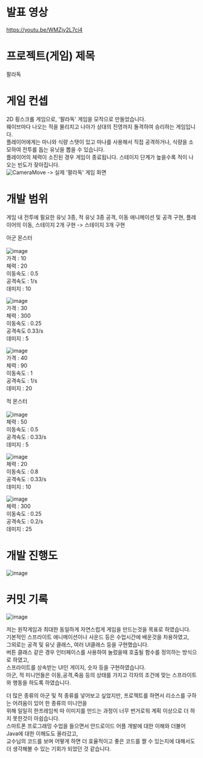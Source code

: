 
# 발표 영상
https://youtu.be/WMZjy2L7ci4

# 프로젝트(게임) 제목
팔라독

# 게임 컨셉
2D 횡스크롤 게임으로, '팔라독' 게임을 모작으로 만들었습니다.<br/>
웨이브마다 나오는 적을 물리치고 나아가 상대의 진영까지 돌격하여 승리하는 게임입니다. <br/>
플레이어에게는 마나와 식량 스탯이 있고 마나를 사용해서 직접 공격하거나, 식량을 소모하여 전투를 돕는 유닛을 뽑을 수 있습니다. <br/>
플레이어의 체력이 소진된 경우 게임이 종료됩니다. 스테이지 단계가 높을수록 적이 나오는 빈도가 잦아집니다.<br/>
![CameraMove](https://github.com/grjsm99/spgp_2023_2018182034/assets/44054161/dd7bece9-911b-40d6-a637-d7effa040471)
-> 실제 '팔라독' 게임 화면


# 개발 범위
게임 내 전투에 필요한 유닛 3종, 적 유닛 3종 공격, 이동 애니메이션 및 공격 구현, 플레이어의 이동, 스테이지 2개 구현 -> 스테이지 3개 구현

아군 몬스터<br/><br/>
![image](https://github.com/grjsm99/spgp_2023_2018182034/assets/44054161/888731a5-b161-4e42-90f4-42e3613541c6)<br/>
가격 : 10<br/>
체력 : 20<br/>
이동속도 : 0.5<br/>
공격속도 : 1/s<br/>
데미지 : 10<br/>


![image](https://github.com/grjsm99/spgp_2023_2018182034/assets/44054161/a7c67d35-cf34-4cc6-aecb-1c059983b7bc)
<br/>
가격 : 30<br/>
체력 : 300<br/>
이동속도 : 0.25<br/>
공격속도 0.33/s<br/>
데미지 : 5<br/>

![image](https://github.com/grjsm99/spgp_2023_2018182034/assets/44054161/1468156a-e29b-48c1-9df8-d82769aba810)
<br/>
가격 : 40<br/>
체력 : 90<br/>
이동속도 : 1<br/>
공격속도 : 1/s<br/>
데미지 : 20<br/>


적 몬스터<br/><br/>
![image](https://github.com/grjsm99/spgp_2023_2018182034/assets/44054161/55ba1891-ea49-48be-9a3b-97ff4fc75201)<br/>
체력 : 50<br/>
이동속도 : 0.5<br/>
공격속도 : 0.33/s<br/>
데미지 : 5<br/>

![image](https://github.com/grjsm99/spgp_2023_2018182034/assets/44054161/4e7c947a-a281-4f89-a595-a4958a12e1c8)<br/>
체력 : 20<br/>
이동속도 : 0.8<br/>
공격속도 : 0.33/s<br/>
데미지 : 10<br/>

![image](https://github.com/grjsm99/spgp_2023_2018182034/assets/44054161/6a338dc9-b8e2-4116-b9a2-93c49fceeb29)<br/>
체력 : 300<br/>
이동속도 : 0.25<br/>
공격속도 : 0.2/s<br/>
데미지 : 25<br/>


# 개발 진행도
![image](https://github.com/grjsm99/spgp_2023_2018182034/assets/44054161/c5ecba33-1268-49c7-8c04-b7ca107fad9c)


# 커밋 기록
![image](https://github.com/grjsm99/spgp_2023_2018182034/assets/44054161/b37247f3-d2f9-4e5d-9267-733a64c9d1c6)


저는 원작게임과 최대한 동일하게 자연스럽게 게임을 만드는것을 목표로 하였습니다.
<br/>
기본적인 스프라이트 애니메이션이나 사운드 등은 수업시간에 배운것을 차용하였고,
<br/>
그외로는 공격 및 유닛 클래스, 여러 UI클래스 등을 구현했습니다.
<br/>
버튼 클래스 같은 경우 인터페이스를 사용하여 눌렀을때 호출될 함수를 정의하는 방식으로 하였고,
<br/>
스프라이트를 상속받는 UI인 게이지, 숫자 등을 구현하였습니다.
<br/>
아군, 적 미니언들은 이동,공격,죽음 등의 상태를 가지고 각자의 조건에 맞는 스프라이트와 행동을 하도록 하였습니다.

더 많은 종류의 아군 및 적 종류를 넣어보고 싶었지만, 프로젝트를 하면서 리소스를 구하는 어려움이 있어 한 종류의 미니언을
<br/>
위해 일일히 한프레임씩 따 이미지를 만드는 과정이 너무 번거로워 계획 이상으로 더 하지 못한것이 아쉽습니다.
<br/>
스마트폰 프로그래밍 수업을 들으면서 안드로이드 어플 개발에 대한 이해와 더불어 Java에 대한 이해도도 올라갔고, 
<br/>
교수님의 코드를 보며 어떻게 하면 더 효율적이고 좋은 코드를 짤 수 있는지에 대해서도 더 생각해볼 수 있는 기회가 되었던 것 같습니다.
